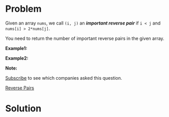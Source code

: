 
# Problem

Given an array `nums`, we call `(i, j)` an **_important reverse pair_** if `i
< j` and `nums[i] > 2*nums[j]`.

You need to return the number of important reverse pairs in the given array.

**Example1:**

**Example2:**

**Note:**  

[Subscribe](/subscribe/) to see which companies asked this question.



[Reverse Pairs](https://leetcode.com/problems/reverse-pairs)

# Solution



